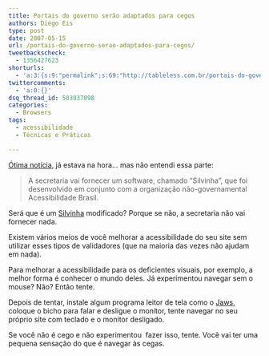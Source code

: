 ```yaml
---
title: Portais do governo serão adaptados para cegos
authors: Diego Eis
type: post
date: 2007-05-15
url: /portais-do-governo-serao-adaptados-para-cegos/
tweetbackscheck:
  - 1356427623
shorturls:
  - 'a:3:{s:9:"permalink";s:69:"http://tableless.com.br/portais-do-governo-serao-adaptados-para-cegos";s:7:"tinyurl";s:26:"http://tinyurl.com/3lufype";s:4:"isgd";s:19:"http://is.gd/4KJStC";}'
twittercomments:
  - 'a:0:{}'
dsq_thread_id: 503037098
categories:
  - Browsers
tags:
  - acessibilidade
  - Técnicas e Práticas

---
```

[Ótima notícia][1], já estava na hora&#8230; mas não entendi essa parte:

> A secretaria vai fornecer um software, chamado &#8220;Silvinha&#8221;, que foi desenvolvido em conjunto com a organização não-governamental Acessibilidade Brasil.

Será que é um [Silvinha][2] modificado? Porque se não, a secretaria não vai fornecer nada.

Existem vários meios de você melhorar a acessibilidade do seu site sem utilizar esses tipos de validadores (que na maioria das vezes não ajudam em nada).
  
Para melhorar a acessibilidade para os deficientes visuais, por exemplo, a melhor forma é conhecer o mundo deles. Já experimentou navegar sem o mouse? Não? Então tente.
  
Depois de tentar, instale algum programa leitor de tela como o [Jaws][3], coloque o bicho para falar e desligue o monitor, tente navegar no seu próprio site com teclado e o monitor desligado.
  
Se você não é cego e não experimentou  fazer isso, tente. Você vai ter uma pequena sensação do que é navegar às cegas.

 [1]: http://info.abril.com.br/aberto/infonews/052007/15052007-0.shl
 [2]: http://www.dasilva.org.br/?itemid=13
 [3]: http://www.freedomscientific.com/fs_products/software_jaws.asp
